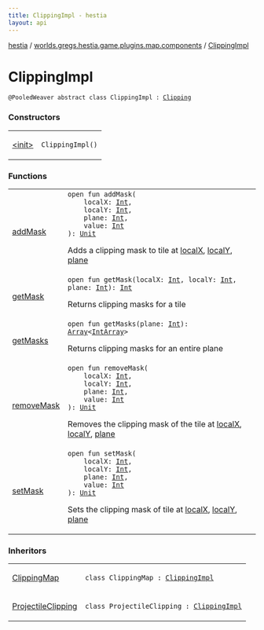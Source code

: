 ```yaml
---
title: ClippingImpl - hestia
layout: api
---
```


<div class='api-docs-breadcrumbs'><a href="../../index.html">hestia</a> / <a href="../index.html">worlds.gregs.hestia.game.plugins.map.components</a> / <a href="./index.html">ClippingImpl</a></div>

# ClippingImpl

<div class="signature"><code><span class="identifier">@PooledWeaver</span> <span class="keyword">abstract</span> <span class="keyword">class </span><span class="identifier">ClippingImpl</span>&nbsp;<span class="symbol">:</span>&nbsp;<a href="../../worlds.gregs.hestia.game.api.map/-clipping/index.html"><span class="identifier">Clipping</span></a></code></div>

### Constructors

<table class="api-docs-table">
<tbody>
<tr>
<td markdown="1">

<a href="-init-.html">&lt;init&gt;</a>


</td>
<td markdown="1">
<div class="signature"><code><span class="identifier">ClippingImpl</span><span class="symbol">(</span><span class="symbol">)</span></code></div>

</td>
</tr>
</tbody>
</table>

### Functions

<table class="api-docs-table">
<tbody>
<tr>
<td markdown="1">

<a href="add-mask.html">addMask</a>


</td>
<td markdown="1">
<div class="signature"><code><span class="keyword">open</span> <span class="keyword">fun </span><span class="identifier">addMask</span><span class="symbol">(</span><br/>&nbsp;&nbsp;&nbsp;&nbsp;<span class="parameterName" id="worlds.gregs.hestia.game.plugins.map.components.ClippingImpl$addMask(kotlin.Int, kotlin.Int, kotlin.Int, kotlin.Int)/localX">localX</span><span class="symbol">:</span>&nbsp;<a href="https://kotlinlang.org/api/latest/jvm/stdlib/kotlin/-int/index.html"><span class="identifier">Int</span></a><span class="symbol">, </span><br/>&nbsp;&nbsp;&nbsp;&nbsp;<span class="parameterName" id="worlds.gregs.hestia.game.plugins.map.components.ClippingImpl$addMask(kotlin.Int, kotlin.Int, kotlin.Int, kotlin.Int)/localY">localY</span><span class="symbol">:</span>&nbsp;<a href="https://kotlinlang.org/api/latest/jvm/stdlib/kotlin/-int/index.html"><span class="identifier">Int</span></a><span class="symbol">, </span><br/>&nbsp;&nbsp;&nbsp;&nbsp;<span class="parameterName" id="worlds.gregs.hestia.game.plugins.map.components.ClippingImpl$addMask(kotlin.Int, kotlin.Int, kotlin.Int, kotlin.Int)/plane">plane</span><span class="symbol">:</span>&nbsp;<a href="https://kotlinlang.org/api/latest/jvm/stdlib/kotlin/-int/index.html"><span class="identifier">Int</span></a><span class="symbol">, </span><br/>&nbsp;&nbsp;&nbsp;&nbsp;<span class="parameterName" id="worlds.gregs.hestia.game.plugins.map.components.ClippingImpl$addMask(kotlin.Int, kotlin.Int, kotlin.Int, kotlin.Int)/value">value</span><span class="symbol">:</span>&nbsp;<a href="https://kotlinlang.org/api/latest/jvm/stdlib/kotlin/-int/index.html"><span class="identifier">Int</span></a><br/><span class="symbol">)</span><span class="symbol">: </span><a href="https://kotlinlang.org/api/latest/jvm/stdlib/kotlin/-unit/index.html"><span class="identifier">Unit</span></a></code></div>

Adds a clipping mask to tile at <a href="../../worlds.gregs.hestia.game.api.map/-clipping/add-mask.html#worlds.gregs.hestia.game.api.map.Clipping$addMask(kotlin.Int, kotlin.Int, kotlin.Int, kotlin.Int)/localX">localX</a>, <a href="../../worlds.gregs.hestia.game.api.map/-clipping/add-mask.html#worlds.gregs.hestia.game.api.map.Clipping$addMask(kotlin.Int, kotlin.Int, kotlin.Int, kotlin.Int)/localY">localY</a>, <a href="../../worlds.gregs.hestia.game.api.map/-clipping/add-mask.html#worlds.gregs.hestia.game.api.map.Clipping$addMask(kotlin.Int, kotlin.Int, kotlin.Int, kotlin.Int)/plane">plane</a>


</td>
</tr>
<tr>
<td markdown="1">

<a href="get-mask.html">getMask</a>


</td>
<td markdown="1">
<div class="signature"><code><span class="keyword">open</span> <span class="keyword">fun </span><span class="identifier">getMask</span><span class="symbol">(</span><span class="parameterName" id="worlds.gregs.hestia.game.plugins.map.components.ClippingImpl$getMask(kotlin.Int, kotlin.Int, kotlin.Int)/localX">localX</span><span class="symbol">:</span>&nbsp;<a href="https://kotlinlang.org/api/latest/jvm/stdlib/kotlin/-int/index.html"><span class="identifier">Int</span></a><span class="symbol">, </span><span class="parameterName" id="worlds.gregs.hestia.game.plugins.map.components.ClippingImpl$getMask(kotlin.Int, kotlin.Int, kotlin.Int)/localY">localY</span><span class="symbol">:</span>&nbsp;<a href="https://kotlinlang.org/api/latest/jvm/stdlib/kotlin/-int/index.html"><span class="identifier">Int</span></a><span class="symbol">, </span><span class="parameterName" id="worlds.gregs.hestia.game.plugins.map.components.ClippingImpl$getMask(kotlin.Int, kotlin.Int, kotlin.Int)/plane">plane</span><span class="symbol">:</span>&nbsp;<a href="https://kotlinlang.org/api/latest/jvm/stdlib/kotlin/-int/index.html"><span class="identifier">Int</span></a><span class="symbol">)</span><span class="symbol">: </span><a href="https://kotlinlang.org/api/latest/jvm/stdlib/kotlin/-int/index.html"><span class="identifier">Int</span></a></code></div>

Returns clipping masks for a tile


</td>
</tr>
<tr>
<td markdown="1">

<a href="get-masks.html">getMasks</a>


</td>
<td markdown="1">
<div class="signature"><code><span class="keyword">open</span> <span class="keyword">fun </span><span class="identifier">getMasks</span><span class="symbol">(</span><span class="parameterName" id="worlds.gregs.hestia.game.plugins.map.components.ClippingImpl$getMasks(kotlin.Int)/plane">plane</span><span class="symbol">:</span>&nbsp;<a href="https://kotlinlang.org/api/latest/jvm/stdlib/kotlin/-int/index.html"><span class="identifier">Int</span></a><span class="symbol">)</span><span class="symbol">: </span><a href="https://kotlinlang.org/api/latest/jvm/stdlib/kotlin/-array/index.html"><span class="identifier">Array</span></a><span class="symbol">&lt;</span><a href="https://kotlinlang.org/api/latest/jvm/stdlib/kotlin/-int-array/index.html"><span class="identifier">IntArray</span></a><span class="symbol">&gt;</span></code></div>

Returns clipping masks for an entire plane


</td>
</tr>
<tr>
<td markdown="1">

<a href="remove-mask.html">removeMask</a>


</td>
<td markdown="1">
<div class="signature"><code><span class="keyword">open</span> <span class="keyword">fun </span><span class="identifier">removeMask</span><span class="symbol">(</span><br/>&nbsp;&nbsp;&nbsp;&nbsp;<span class="parameterName" id="worlds.gregs.hestia.game.plugins.map.components.ClippingImpl$removeMask(kotlin.Int, kotlin.Int, kotlin.Int, kotlin.Int)/localX">localX</span><span class="symbol">:</span>&nbsp;<a href="https://kotlinlang.org/api/latest/jvm/stdlib/kotlin/-int/index.html"><span class="identifier">Int</span></a><span class="symbol">, </span><br/>&nbsp;&nbsp;&nbsp;&nbsp;<span class="parameterName" id="worlds.gregs.hestia.game.plugins.map.components.ClippingImpl$removeMask(kotlin.Int, kotlin.Int, kotlin.Int, kotlin.Int)/localY">localY</span><span class="symbol">:</span>&nbsp;<a href="https://kotlinlang.org/api/latest/jvm/stdlib/kotlin/-int/index.html"><span class="identifier">Int</span></a><span class="symbol">, </span><br/>&nbsp;&nbsp;&nbsp;&nbsp;<span class="parameterName" id="worlds.gregs.hestia.game.plugins.map.components.ClippingImpl$removeMask(kotlin.Int, kotlin.Int, kotlin.Int, kotlin.Int)/plane">plane</span><span class="symbol">:</span>&nbsp;<a href="https://kotlinlang.org/api/latest/jvm/stdlib/kotlin/-int/index.html"><span class="identifier">Int</span></a><span class="symbol">, </span><br/>&nbsp;&nbsp;&nbsp;&nbsp;<span class="parameterName" id="worlds.gregs.hestia.game.plugins.map.components.ClippingImpl$removeMask(kotlin.Int, kotlin.Int, kotlin.Int, kotlin.Int)/value">value</span><span class="symbol">:</span>&nbsp;<a href="https://kotlinlang.org/api/latest/jvm/stdlib/kotlin/-int/index.html"><span class="identifier">Int</span></a><br/><span class="symbol">)</span><span class="symbol">: </span><a href="https://kotlinlang.org/api/latest/jvm/stdlib/kotlin/-unit/index.html"><span class="identifier">Unit</span></a></code></div>

Removes the clipping mask of the tile at <a href="../../worlds.gregs.hestia.game.api.map/-clipping/remove-mask.html#worlds.gregs.hestia.game.api.map.Clipping$removeMask(kotlin.Int, kotlin.Int, kotlin.Int, kotlin.Int)/localX">localX</a>, <a href="../../worlds.gregs.hestia.game.api.map/-clipping/remove-mask.html#worlds.gregs.hestia.game.api.map.Clipping$removeMask(kotlin.Int, kotlin.Int, kotlin.Int, kotlin.Int)/localY">localY</a>, <a href="../../worlds.gregs.hestia.game.api.map/-clipping/remove-mask.html#worlds.gregs.hestia.game.api.map.Clipping$removeMask(kotlin.Int, kotlin.Int, kotlin.Int, kotlin.Int)/plane">plane</a>


</td>
</tr>
<tr>
<td markdown="1">

<a href="set-mask.html">setMask</a>


</td>
<td markdown="1">
<div class="signature"><code><span class="keyword">open</span> <span class="keyword">fun </span><span class="identifier">setMask</span><span class="symbol">(</span><br/>&nbsp;&nbsp;&nbsp;&nbsp;<span class="parameterName" id="worlds.gregs.hestia.game.plugins.map.components.ClippingImpl$setMask(kotlin.Int, kotlin.Int, kotlin.Int, kotlin.Int)/localX">localX</span><span class="symbol">:</span>&nbsp;<a href="https://kotlinlang.org/api/latest/jvm/stdlib/kotlin/-int/index.html"><span class="identifier">Int</span></a><span class="symbol">, </span><br/>&nbsp;&nbsp;&nbsp;&nbsp;<span class="parameterName" id="worlds.gregs.hestia.game.plugins.map.components.ClippingImpl$setMask(kotlin.Int, kotlin.Int, kotlin.Int, kotlin.Int)/localY">localY</span><span class="symbol">:</span>&nbsp;<a href="https://kotlinlang.org/api/latest/jvm/stdlib/kotlin/-int/index.html"><span class="identifier">Int</span></a><span class="symbol">, </span><br/>&nbsp;&nbsp;&nbsp;&nbsp;<span class="parameterName" id="worlds.gregs.hestia.game.plugins.map.components.ClippingImpl$setMask(kotlin.Int, kotlin.Int, kotlin.Int, kotlin.Int)/plane">plane</span><span class="symbol">:</span>&nbsp;<a href="https://kotlinlang.org/api/latest/jvm/stdlib/kotlin/-int/index.html"><span class="identifier">Int</span></a><span class="symbol">, </span><br/>&nbsp;&nbsp;&nbsp;&nbsp;<span class="parameterName" id="worlds.gregs.hestia.game.plugins.map.components.ClippingImpl$setMask(kotlin.Int, kotlin.Int, kotlin.Int, kotlin.Int)/value">value</span><span class="symbol">:</span>&nbsp;<a href="https://kotlinlang.org/api/latest/jvm/stdlib/kotlin/-int/index.html"><span class="identifier">Int</span></a><br/><span class="symbol">)</span><span class="symbol">: </span><a href="https://kotlinlang.org/api/latest/jvm/stdlib/kotlin/-unit/index.html"><span class="identifier">Unit</span></a></code></div>

Sets the clipping mask of tile at <a href="../../worlds.gregs.hestia.game.api.map/-clipping/set-mask.html#worlds.gregs.hestia.game.api.map.Clipping$setMask(kotlin.Int, kotlin.Int, kotlin.Int, kotlin.Int)/localX">localX</a>, <a href="../../worlds.gregs.hestia.game.api.map/-clipping/set-mask.html#worlds.gregs.hestia.game.api.map.Clipping$setMask(kotlin.Int, kotlin.Int, kotlin.Int, kotlin.Int)/localY">localY</a>, <a href="../../worlds.gregs.hestia.game.api.map/-clipping/set-mask.html#worlds.gregs.hestia.game.api.map.Clipping$setMask(kotlin.Int, kotlin.Int, kotlin.Int, kotlin.Int)/plane">plane</a>


</td>
</tr>
</tbody>
</table>

### Inheritors

<table class="api-docs-table">
<tbody>
<tr>
<td markdown="1">

<a href="../-clipping-map/index.html">ClippingMap</a>


</td>
<td markdown="1">
<div class="signature"><code><span class="keyword">class </span><span class="identifier">ClippingMap</span>&nbsp;<span class="symbol">:</span>&nbsp;<a href="./index.html"><span class="identifier">ClippingImpl</span></a></code></div>

</td>
</tr>
<tr>
<td markdown="1">

<a href="../-projectile-clipping/index.html">ProjectileClipping</a>


</td>
<td markdown="1">
<div class="signature"><code><span class="keyword">class </span><span class="identifier">ProjectileClipping</span>&nbsp;<span class="symbol">:</span>&nbsp;<a href="./index.html"><span class="identifier">ClippingImpl</span></a></code></div>

</td>
</tr>
</tbody>
</table>
